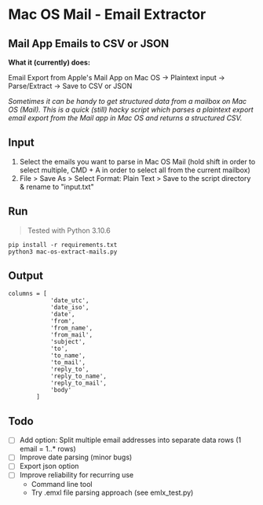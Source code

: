 # Mac OS Mail - Email Extractor 
## Mail App Emails to CSV or JSON

**What it (currently) does:**

Email Export from Apple's Mail App on Mac OS -> Plaintext input -> Parse/Extract -> Save to CSV or JSON

*Sometimes it can be handy to get structured data from a mailbox on Mac OS (Mail). This is a quick (still) hacky script which parses a plaintext export email export from the Mail app in Mac OS and returns a structured CSV.*

## Input
1. Select the emails you want to parse in Mac OS Mail (hold shift in order to select multiple, CMD + A in order to select all from the current mailbox)
2. File > Save As > Select Format: Plain Text > Save to the script directory & rename to "input.txt"

## Run
> Tested with Python 3.10.6

```
pip install -r requirements.txt
python3 mac-os-extract-mails.py
```

## Output

```
columns = [
            'date_utc',
            'date_iso',
            'date',
            'from',
            'from_name',
            'from_mail',
            'subject',
            'to',
            'to_name',
            'to_mail',
            'reply_to',
            'reply_to_name',
            'reply_to_mail',
            'body'
        ]
```

## Todo

- [ ] Add option: Split multiple email addresses into separate data rows (1 email = 1..* rows)
- [ ] Improve date parsing (minor bugs)
- [ ] Export json option
- [ ] Improve reliability for recurring use
    - Command line tool
    - Try .emxl file parsing approach (see emlx_test.py)
